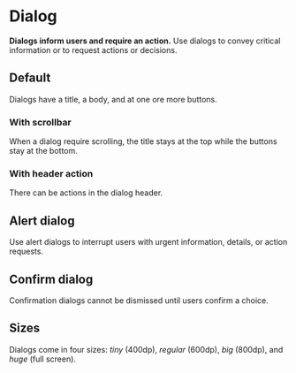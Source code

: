 # Dialog

**Dialogs inform users and require an action.**
Use dialogs to convey critical information or to request actions or decisions.

## Default

Dialogs have a title, a body, and at one ore more buttons.

<demo-block component="dialog" partial="default" has-theme-switcher="false"></demo-block>

### With scrollbar

When a dialog require scrolling, the title stays at the top while the buttons stay at the bottom.

<demo-block component="dialog" partial="scrollable" has-theme-switcher="false"></demo-block>

### With header action

There can be actions in the dialog header.

<demo-block component="dialog" partial="action" has-theme-switcher="false"></demo-block>

## Alert dialog

Use alert dialogs to interrupt users with urgent information, details, or action requests.

<demo-block component="dialog" partial="alert" has-theme-switcher="false"></demo-block>

## Confirm dialog

Confirmation dialogs cannot be dismissed until users confirm a choice.

<demo-block component="dialog" partial="confirm" has-theme-switcher="false"></demo-block>

## Sizes

Dialogs come in four sizes: _tiny_ (400dp), _regular_ (600dp), _big_ (800dp), and _huge_ (full screen).

<demo-block component="dialog" partial="sizes" has-theme-switcher="false"></demo-block>
